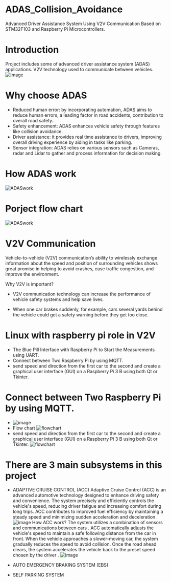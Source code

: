 # ADAS_Collision_Avoidance
Advanced Driver Assistance System Using V2V Communication Based on STM32F103 and Raspberry Pi Microcontrollers.

# Introduction
Project includes some of advanced driver assistance system (ADAS) applications.
V2V technology used to communicate between vehicles.
![image](https://github.com/user-attachments/assets/5fdaef56-ac5c-4d59-b502-18102a2d2c75)

# Why choose ADAS
- Reduced human error: by incorporating automation, ADAS aims to reduce human errors, a leading factor in road accidents, contribution to overall road safety..
- Safety enhancement: ADAS enhances vehicle safety through features like collision avoidance.
- Driver assistance: it provides real time assistance to drivers, improving overall driving experience by aiding in tasks like parking.
- Sensor integration: ADAS relies on various sensors such as Cameras, radar and Lidar to gather and process information for decision making.

# How ADAS work
![ADASwork](https://github.com/jeremynguyenn/Autonomous-Vehicles/blob/main/ADAS_Collision_Avoidance/pic/ADAS_System.png)

# Porject flow chart
![ADASwork](https://github.com/jeremynguyenn/Autonomous-Vehicles/blob/main/ADAS_Collision_Avoidance/pic/Picture5.png)

# V2V Communication
Vehicle-to-vehicle (V2V) communication’s ability to wirelessly exchange information about the speed and position of surrounding vehicles shows great promise in helping to avoid crashes, ease traffic congestion, and improve the environment.

Why V2V is important?
- V2V communication technology can increase the performance of vehicle safety systems and help save lives. 

- When one car brakes suddenly, for example, cars several yards behind the vehicle could get a safety warning before they get too close. 

# Linux with raspberry pi role in V2V
- The Blue Pill Interface with Raspberry Pi to Start the Measurements using UART. 
- Connect between Two Raspberry Pi by using MQTT. 
- send speed and direction from the first car to the second and create a graphical user interface (GUI) on a Raspberry Pi 3 B using both Qt or Tkinter.

# Connect between Two Raspberry Pi by using MQTT.
- ![image](https://github.com/user-attachments/assets/362d298e-b4a0-42ef-9845-ca9b6b1b2741)
- Flow chart
![flowchart](https://github.com/jeremynguyenn/Autonomous-Vehicles/blob/main/ADAS_Collision_Avoidance/pic/Picture3.jpg)
- send speed and direction from the first car to the second and create a graphical user interface (GUI) on a Raspberry Pi 3 B using both Qt or Tkinter.
![flowchart](https://github.com/jeremynguyenn/Autonomous-Vehicles/blob/main/ADAS_Collision_Avoidance/pic/Picture4.jpg)

# There are 3 main subsystems in this project 
- ADAPTIVE CRUISE CONTROL (ACC)
Adaptive Cruise Control (ACC) is an advanced automotive technology designed to enhance driving safety and convenience. 
The system precisely and efficiently controls the vehicle's speed, reducing driver fatigue and increasing comfort during long trips.
ACC contributes to improved fuel efficiency by maintaining a steady speed and minimizing sudden acceleration and deceleration.
![image](https://github.com/user-attachments/assets/3344ef46-7497-4061-8235-f1488fcaed8a)
      How ACC work?
The system utilizes a combination of sensors and communications between cars .
ACC automatically adjusts the vehicle's speed to maintain a safe following distance from the car in front. When the vehicle approaches a slower-moving car, the system gradually reduces the speed to avoid collision.
Once the road ahead clears, the system accelerates the vehicle back to the preset speed chosen by the driver . 
![image](https://github.com/user-attachments/assets/7ee67ee7-3682-48e5-97f3-64290300ff9d)


- AUTO EMERGENCY BRAKING SYSTEM (EBS)

- SELF PARKING SYSTEM



